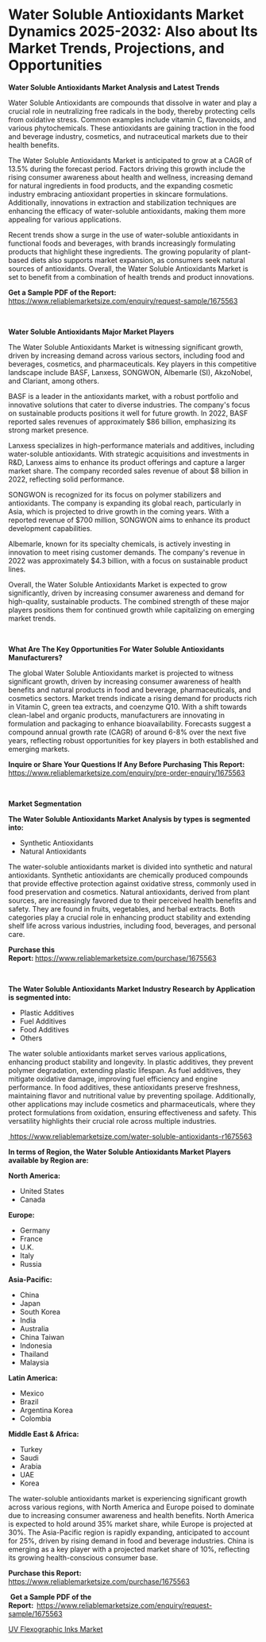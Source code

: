 <p><h1>Water Soluble Antioxidants Market Dynamics 2025-2032: Also about Its Market Trends, Projections, and Opportunities</h1></p><p><strong>Water Soluble Antioxidants Market Analysis and Latest Trends</strong></p>
<p><p>Water Soluble Antioxidants are compounds that dissolve in water and play a crucial role in neutralizing free radicals in the body, thereby protecting cells from oxidative stress. Common examples include vitamin C, flavonoids, and various phytochemicals. These antioxidants are gaining traction in the food and beverage industry, cosmetics, and nutraceutical markets due to their health benefits.</p><p>The Water Soluble Antioxidants Market is anticipated to grow at a CAGR of 13.5% during the forecast period. Factors driving this growth include the rising consumer awareness about health and wellness, increasing demand for natural ingredients in food products, and the expanding cosmetic industry embracing antioxidant properties in skincare formulations. Additionally, innovations in extraction and stabilization techniques are enhancing the efficacy of water-soluble antioxidants, making them more appealing for various applications.</p><p>Recent trends show a surge in the use of water-soluble antioxidants in functional foods and beverages, with brands increasingly formulating products that highlight these ingredients. The growing popularity of plant-based diets also supports market expansion, as consumers seek natural sources of antioxidants. Overall, the Water Soluble Antioxidants Market is set to benefit from a combination of health trends and product innovations.</p></p>
<p><strong>Get a Sample PDF of the Report:&nbsp;</strong> <a href="https://www.reliablemarketsize.com/enquiry/request-sample/1675563?utm_campaign=2952&utm_medium=2&utm_source=Github&utm_content=ia&utm_term=02042025&utm_id=water-soluble-antioxidants">https://www.reliablemarketsize.com/enquiry/request-sample/1675563</a></p>
<p>&nbsp;</p>
<p><strong>Water Soluble Antioxidants Major Market Players</strong></p>
<p><p>The Water Soluble Antioxidants Market is witnessing significant growth, driven by increasing demand across various sectors, including food and beverages, cosmetics, and pharmaceuticals. Key players in this competitive landscape include BASF, Lanxess, SONGWON, Albemarle (SI), AkzoNobel, and Clariant, among others.</p><p>BASF is a leader in the antioxidants market, with a robust portfolio and innovative solutions that cater to diverse industries. The company's focus on sustainable products positions it well for future growth. In 2022, BASF reported sales revenues of approximately $86 billion, emphasizing its strong market presence.</p><p>Lanxess specializes in high-performance materials and additives, including water-soluble antioxidants. With strategic acquisitions and investments in R&D, Lanxess aims to enhance its product offerings and capture a larger market share. The company recorded sales revenue of about $8 billion in 2022, reflecting solid performance.</p><p>SONGWON is recognized for its focus on polymer stabilizers and antioxidants. The company is expanding its global reach, particularly in Asia, which is projected to drive growth in the coming years. With a reported revenue of $700 million, SONGWON aims to enhance its product development capabilities.</p><p>Albemarle, known for its specialty chemicals, is actively investing in innovation to meet rising customer demands. The company's revenue in 2022 was approximately $4.3 billion, with a focus on sustainable product lines.</p><p>Overall, the Water Soluble Antioxidants Market is expected to grow significantly, driven by increasing consumer awareness and demand for high-quality, sustainable products. The combined strength of these major players positions them for continued growth while capitalizing on emerging market trends.</p></p>
<p>&nbsp;</p>
<p><strong>What Are The Key Opportunities For Water Soluble Antioxidants Manufacturers?</strong></p>
<p><p>The global Water Soluble Antioxidants market is projected to witness significant growth, driven by increasing consumer awareness of health benefits and natural products in food and beverage, pharmaceuticals, and cosmetics sectors. Market trends indicate a rising demand for products rich in Vitamin C, green tea extracts, and coenzyme Q10. With a shift towards clean-label and organic products, manufacturers are innovating in formulation and packaging to enhance bioavailability. Forecasts suggest a compound annual growth rate (CAGR) of around 6-8% over the next five years, reflecting robust opportunities for key players in both established and emerging markets.</p></p>
<p><strong>Inquire or Share Your Questions If Any Before Purchasing This Report:</strong> <a href="https://www.reliablemarketsize.com/enquiry/pre-order-enquiry/1675563?utm_campaign=2952&utm_medium=2&utm_source=Github&utm_content=ia&utm_term=02042025&utm_id=water-soluble-antioxidants">https://www.reliablemarketsize.com/enquiry/pre-order-enquiry/1675563</a></p>
<p>&nbsp;</p>
<p><strong>Market Segmentation</strong></p>
<p><strong>The Water Soluble Antioxidants Market Analysis by types is segmented into:</strong></p>
<p><ul><li>Synthetic Antioxidants</li><li>Natural Antioxidants</li></ul></p>
<p><p>The water-soluble antioxidants market is divided into synthetic and natural antioxidants. Synthetic antioxidants are chemically produced compounds that provide effective protection against oxidative stress, commonly used in food preservation and cosmetics. Natural antioxidants, derived from plant sources, are increasingly favored due to their perceived health benefits and safety. They are found in fruits, vegetables, and herbal extracts. Both categories play a crucial role in enhancing product stability and extending shelf life across various industries, including food, beverages, and personal care.</p></p>
<p><strong>Purchase this Report:&nbsp;</strong><a href="https://www.reliablemarketsize.com/purchase/1675563?utm_campaign=2952&utm_medium=2&utm_source=Github&utm_content=ia&utm_term=02042025&utm_id=water-soluble-antioxidants">https://www.reliablemarketsize.com/purchase/1675563</a></p>
<p>&nbsp;</p>
<p><strong>The Water Soluble Antioxidants Market Industry Research by Application is segmented into:</strong></p>
<p><ul><li>Plastic Additives</li><li>Fuel Additives</li><li>Food Additives</li><li>Others</li></ul></p>
<p><p>The water soluble antioxidants market serves various applications, enhancing product stability and longevity. In plastic additives, they prevent polymer degradation, extending plastic lifespan. As fuel additives, they mitigate oxidative damage, improving fuel efficiency and engine performance. In food additives, these antioxidants preserve freshness, maintaining flavor and nutritional value by preventing spoilage. Additionally, other applications may include cosmetics and pharmaceuticals, where they protect formulations from oxidation, ensuring effectiveness and safety. This versatility highlights their crucial role across multiple industries.</p></p>
<p><a href="https://www.reliablemarketsize.com/water-soluble-antioxidants-r1675563?utm_campaign=2952&utm_medium=2&utm_source=Github&utm_content=ia&utm_term=02042025&utm_id=water-soluble-antioxidants">&nbsp;https://www.reliablemarketsize.com/water-soluble-antioxidants-r1675563</a></p>
<p><strong>In terms of Region, the Water Soluble Antioxidants Market Players available by Region are:</strong></p>
<p>
    <p> <strong> North America: </strong>
        <ul>
            <li>United States</li>
            <li>Canada</li>
        </ul>
        </p> 
    <p> <strong> Europe: </strong>
        <ul>
            <li>Germany</li>
            <li>France</li>
            <li>U.K.</li>
            <li>Italy</li>
            <li>Russia</li>
        </ul>
        </p> 
    <p> <strong> Asia-Pacific: </strong>
        <ul>
            <li>China</li>
            <li>Japan</li>
            <li>South Korea</li>
            <li>India</li>
            <li>Australia</li>
            <li>China Taiwan</li>
            <li>Indonesia</li>
            <li>Thailand</li>
            <li>Malaysia</li>
        </ul>
        </p> 
    <p> <strong> Latin America: </strong>
        <ul>
            <li>Mexico</li>
            <li>Brazil</li>
            <li>Argentina Korea</li>
            <li>Colombia</li>
        </ul>
        </p> 
    <p> <strong> Middle East & Africa: </strong>
        <ul>
            <li>Turkey</li>
            <li>Saudi</li>
            <li>Arabia</li>
            <li>UAE</li>
            <li>Korea</li>
        </ul>
    </p>
    </p>
<p><p>The water-soluble antioxidants market is experiencing significant growth across various regions, with North America and Europe poised to dominate due to increasing consumer awareness and health benefits. North America is expected to hold around 35% market share, while Europe is projected at 30%. The Asia-Pacific region is rapidly expanding, anticipated to account for 25%, driven by rising demand in food and beverage industries. China is emerging as a key player with a projected market share of 10%, reflecting its growing health-conscious consumer base.</p></p>
<p><strong>Purchase this Report: </strong><a href="https://www.reliablemarketsize.com/purchase/1675563?utm_campaign=2952&utm_medium=2&utm_source=Github&utm_content=ia&utm_term=02042025&utm_id=water-soluble-antioxidants">https://www.reliablemarketsize.com/purchase/1675563</a></p>
<p>&nbsp;<strong>Get a Sample PDF of the Report:&nbsp;&nbsp;</strong><a href="https://www.reliablemarketsize.com/enquiry/request-sample/1675563?utm_campaign=2952&utm_medium=2&utm_source=Github&utm_content=ia&utm_term=02042025&utm_id=water-soluble-antioxidants">https://www.reliablemarketsize.com/enquiry/request-sample/1675563</a></p>
<p><strong></strong></p>
<p><p><a href="https://github.com/verikaahova/Market-Research-Report-List-1/blob/main/uv-flexographic-inks-market.md?utm_campaign=2952&utm_medium=2&utm_source=Github&utm_content=ia&utm_term=02042025&utm_id=water-soluble-antioxidants">UV Flexographic Inks Market</a></p></p>